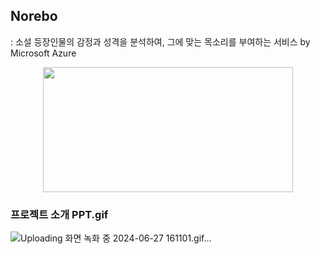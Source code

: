 ## Norebo
: 소설 등장인물의 감정과 성격을 분석하여, 그에 맞는 목소리를 부여하는 서비스 by Microsoft Azure

<p align="center"><img src = "https://github.com/sinnybb/tts_norebo/assets/153700515/f085aa6e-107b-454a-8a58-12cb9bc54f4e" width="400" height="200"/></p>

### 프로젝트 소개 PPT.gif
![Uploading 화면 녹화 중 2024-06-27 161101.gif…]()
